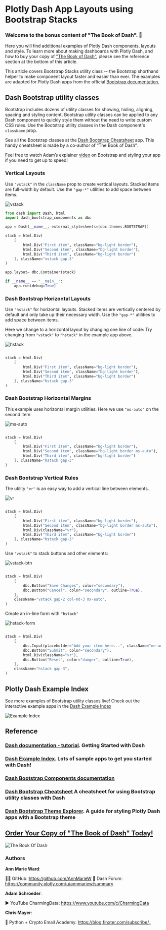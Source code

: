 # Plotly Dash App Layouts  using Bootstrap Stacks

### Welcome to the bonus content of "The Book of Dash".  :hugs:

Here you will find additional examples of Plotly Dash components, layouts and style.  To learn more about making
dashboards with Plotly Dash, and how to buy your copy of ["The Book of Dash"](https://nostarch.com/book-dash), please see the reference section
at the bottom of this article.

This article covers Bootstrap Stacks utility class  -- the Bootstrap shorthand helper to make component layout faster and
easier than ever.  The examples are adapted for Plotly Dash apps from the official [Bootstrap documentation.](https://getbootstrap.com/docs/5.2/helpers/stacks/)


## Dash Bootstrap utility classes

Bootstrap includes dozens of utility classes for showing, hiding, aligning, spacing and styling content.
Bootstrap utility classes can be applied to any Dash component to quickly style them without the need to write custom 
CSS rules. Use the  Bootstrap utility classes in the Dash component's  `className` prop.  

See all the Bootstrap classes  at the [Dash Bootstrap Cheatsheet](https://dashcheatsheet.pythonanywhere.com/) app. 
This handy cheatsheet is made by a co-author of “The Book of Dash”.

Feel free to watch Adam’s explainer [video](https://www.youtube.com/watch?v=vqVwpL4bGKY&t=16s) on Bootstrap and styling 
your app if you need to get up to speed! 

### Vertical Layouts 

Use `"vstack"` in the `className` prop to create vertical layouts.  Stacked items are full-width by default.  Use the `"gap-*"`
utilities to add space between items. 

![vstack](https://user-images.githubusercontent.com/72614349/196278215-970272d5-f402-4f63-93ef-cf1c313011fc.png)


```python
from dash import Dash, html
import dash_bootstrap_components as dbc

app = Dash(__name__, external_stylesheets=[dbc.themes.BOOTSTRAP])

stack = html.Div(
    [
        html.Div("First item", className="bg-light border"),
        html.Div("Second item", className="bg-light border"),
        html.Div("Third item", className="bg-light border")
    ], className="vstack gap-3"
)

app.layout= dbc.Container(stack)

if __name__ == "__main__":
    app.run(debug=True)

```


### Dash Bootstrap Horizontal Layouts

Use `"hstack"` for horizontal layouts.  Stacked items are vertically centered by default and only take up their necessary
width.  Use the `"gap-*"` utilities to add space between items.

Here we change to a horizontal layout by changing one line of code:  Try changing from `"vstack"` to `"hstack"` in the example
app above.  

![hstack](https://user-images.githubusercontent.com/72614349/196278518-c48e397d-b287-4fe2-900b-4007842efb31.png)

```python

stack = html.Div(
    [
        html.Div("First item", className="bg-light border"),
        html.Div("Second item", className="bg-light border"),
        html.Div("Third item", className="bg-light border")
    ], className="hstack gap-3"
)
```

### Dash Bootstrap Horizontal Margins

This example uses horizontal margin utilities.  Here we use `"ms-auto"` on the second item:


![ms-auto](https://user-images.githubusercontent.com/72614349/196278842-abb4221c-34b2-45dc-b84e-17ddd6a42c9c.png)



```python

stack = html.Div(
    [
        html.Div("First item", className="bg-light border"),
        html.Div("Second item", className="bg-light border ms-auto"),
        html.Div("Third item", className="bg-light border")
    ], className="hstack gap-3"
)
```

### Dash Bootstrap Vertical Rules

The utility `"vr"` is an easy way to add a vertical line between elements.


![vr](https://user-images.githubusercontent.com/72614349/196279172-00c708c6-0c22-4ae8-8159-129af9fa6311.png)

```python

stack = html.Div(
    [
        html.Div("First item", className="bg-light border"),
        html.Div("Second item", className="bg-light border ms-auto"),
        html.Div(className="vr"),
        html.Div("Third item", className="bg-light border")
    ], className="hstack gap-3"
)
```

Use `"vstack"` to stack buttons and other elements:


![vstack-btn](https://user-images.githubusercontent.com/72614349/196279498-63c20667-172c-410f-9bad-b460577096f6.png)

```python

stack = html.Div(
    [
        dbc.Button("Save Changes", color="secondary"),
        dbc.Button("Cancel", color="secondary", outline=True),
    ],
    className="vstack gap-2 col-md-3 mx-auto",
)
```

Create an in-line form with `"hstack"`


![hstack-form](https://user-images.githubusercontent.com/72614349/196279885-b21e30d6-cddf-42f6-a9a1-90959d51d32f.png)


```python

stack = html.Div(
    [
        dbc.Input(placeholder="Add your item here...", className="me-auto"),
        dbc.Button("Submit", color="secondary"),
        html.Div(className="vr"),
        dbc.Button("Reset", color="danger", outline=True),
    ],
    className="hstack gap-3",
)

```
## Plotly Dash Example Index

See more examples of Bootstrap utility classes live!  Check out the interactive example apps in the [Dash Example Index](https://dash-example-index.herokuapp.com)

![Example Index](https://user-images.githubusercontent.com/72614349/192155573-39042b8f-0c54-479d-bd96-fa0eb3b96f06.png)





## Reference


### [Dash documentation - tutorial](https://dash.plotly.com/).  Getting Started with Dash

### [Dash Example Index](https://dash-example-index.herokuapp.com/).  Lots of sample apps to get you started with Dash!

### [Dash Bootstrap Components documentation](https://dash-bootstrap-components.opensource.faculty.ai/docs/components/) 

### [Dash Bootstrap Cheatsheet](https://dashcheatsheet.pythonanywhere.com/) A cheatsheet for using Bootstrap utility classes with Dash

### [Dash Bootstrap Theme Explorer](https://hellodash.pythonanywhere.com/). A guide for styling Plotly Dash apps with a Bootstrap theme

## [Order Your Copy of "The Book of Dash" Today!](https://nostarch.com/book-dash)
![The Book Of Dash](https://user-images.githubusercontent.com/72614349/185497519-733bdfc3-5731-4419-9a68-44c1cad04a78.png)

### Authors

__Ann Marie Ward__:

👩‍💻 GitHub: https://github.com/AnnMarieW
💬 Dash Forum: https://community.plotly.com/u/annmariew/summary

__Adam Schroeder__:

▶️ YouTube CharmingData: https://www.youtube.com/c/CharmingData

__Chris Mayer__:

🐍 Python + Crypto Email Academy: https://blog.finxter.com/subscribe/_




